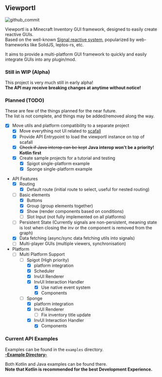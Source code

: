 ## Viewportl

![github_commit](https://img.shields.io/github/last-commit/WolfyScript/WolfyUtilities)

Viewportl is a Minecraft Inventory GUI framework, designed to easily create reactive GUIs.  
Based on the well-known [Signal reactive system](https://www.solidjs.com/guides/reactivity#how-it-works), popularized by web-frameworks like SolidJS, leptos-rs, etc.

It aims to provide a multi-platform GUI framework to quickly and easily integrate GUIs into any plugin/mod.

### Still in WIP (Alpha)
This project is very much still in early alpha!   
**The API may receive breaking changes at anytime without notice!**

### Planned (TODO)
These are few of the things planned for the near future.  
The list is not complete, and things may be added/removed along the way.
* [x] Move utils and platform compatibility to a separate project
  * [x] Move everything not UI related to [scafall](https://github.com/WolfyScript/scafall)
  * [x] Provide API Entrypoint to load the viewportl instance on top of scafall
  * [x] ~~Check if Java interop can be kept~~ **Java interop won't be a priority! Kotlin first**
  * [x] Create sample projects for a tutorial and testing
    * [x] Spigot single-platform example
    * [x] Sponge single-platform example
* API Features
  * [x] Routing
    * [x] Default route (initial route to select, useful for nested routing)
  * [ ] Basic elements
    * [x] Buttons
    * [x] Group (group elements together)
    * [x] Show (render components based on conditions)
    * [ ] Slot Input (not fully implemented on all platforms)
  * [ ] Persistent State
    (Currently signals are non-persistent, meaning state is lost when closing the inv or the component is removed from the graph)
  * [x] Data fetching (async/sync data fetching utils into signals)
  * [ ] Multi-player GUIs (multiple viewers, synchronisation)
* Platform
  * [ ] Multi Platform Support
    * [ ] Spigot (High priority)
      * [x] platform integration
      * [x] Scheduler
      * [x] InvUI Renderer
      * [x] InvUI Interaction Handler
        * [x] Use native event system
        * [x] Components
    * [ ] Sponge
      * [x] platform integration
      * [x] InvUI Renderer
        * [ ] Fix inventory title update
      * [x] InvUI Interaction Handler
        * [x] Components

### Current API Examples
Examples can be found in the `examples` directory.  
[**-Example Directory-**](https://github.com/WolfyScript/viewportl/tree/master/examples/single-platform)

Both Kotlin and Java examples can be found there.  
**Note that Kotlin is recommended for the best Development Experience.**

